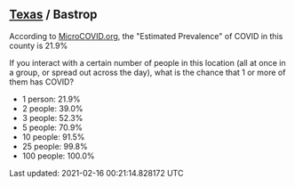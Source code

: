 
## [Texas](/united-states/texas) / Bastrop

According to [MicroCOVID.org](http://microcovid.org),
the "Estimated Prevalence" of COVID in this county is 21.9%

If you interact with a certain number of people in this location
(all at once in a group, or spread out across the day), what is the chance that
1 or more of them has COVID?

- 1 person: 21.9%
- 2 people: 39.0%
- 3 people: 52.3%
- 5 people: 70.9%
- 10 people: 91.5%
- 25 people: 99.8%
- 100 people: 100.0%

Last updated: 2021-02-16 00:21:14.828172 UTC
